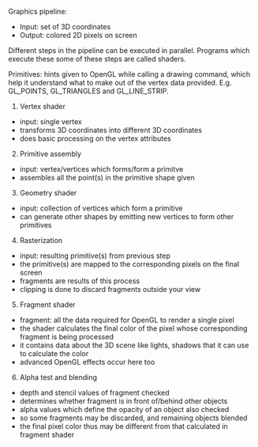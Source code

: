 Graphics pipeline:
- Input: set of 3D coordinates
- Output: colored 2D pixels on screen

Different steps in the pipeline can be executed in parallel.
Programs which execute these some of these steps are called shaders.

Primitives: hints given to OpenGL while calling a drawing command,
which help it understand what to make out of the vertex data provided.
E.g. GL_POINTS, GL_TRIANGLES and GL_LINE_STRIP.

1) Vertex shader
- input: single vertex
- transforms 3D coordinates into different 3D coordinates
- does basic processing on the vertex attributes

2) Primitive assembly
- input: vertex/vertices which forms/form a primitve
- assembles all the point(s) in the primitive shape given

3) Geometry shader

- input: collection of vertices which form a primitive
- can generate other shapes by emitting new vertices to form other primitives

4) Rasterization
- input: resulting primitive(s) from previous step
- the primitive(s) are mapped to the corresponding pixels on the final screen
- fragments are results of this process
- clipping is done to discard fragments outside your view

5) Fragment shader
- fragment: all the data required for OpenGL to render a single pixel
- the shader calculates the final color of the pixel whose corresponding fragment is being processed
- it contains data about the 3D scene like lights, shadows that it can use to calculate the color
- advanced OpenGL effects occur here too

6) Alpha test and blending
- depth and stencil values of fragment checked
- determines whether fragment is in front of/behind other objects
- alpha values which define the opacity of an object also checked
- so some fragments may be discarded, and remaining objects blended
- the final pixel color thus may be different from that calculated in fragment shader

